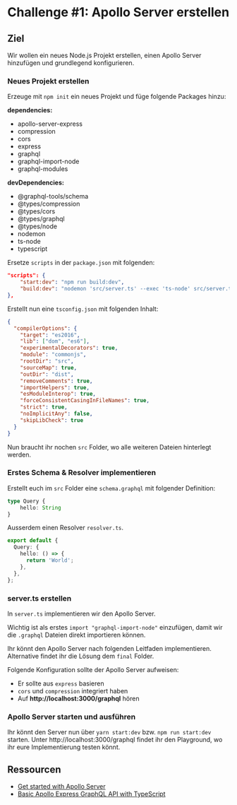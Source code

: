 # Challenge #1: Apollo Server erstellen

## Ziel

Wir wollen ein neues Node.js Projekt erstellen, einen Apollo Server hinzufügen und grundlegend konfigurieren.

### Neues Projekt erstellen

Erzeuge mit `npm init` ein neues Projekt und füge folgende Packages hinzu:

**dependencies:**

- apollo-server-express
- compression
- cors
- express
- graphql
- graphql-import-node
- graphql-modules

**devDependencies:**

- @graphql-tools/schema
- @types/compression
- @types/cors
- @types/graphql
- @types/node
- nodemon
- ts-node
- typescript

Ersetze `scripts` in der `package.json` mit folgenden:

```json
"scripts": {
    "start:dev": "npm run build:dev",
    "build:dev": "nodemon 'src/server.ts' --exec 'ts-node' src/server.ts -e ts,graphql --inspect-brk"
},
```

Erstellt nun eine `tsconfig.json` mit folgenden Inhalt:

```json
{
  "compilerOptions": {
    "target": "es2016",
    "lib": ["dom", "es6"],
    "experimentalDecorators": true,
    "module": "commonjs",
    "rootDir": "src",
    "sourceMap": true,
    "outDir": "dist",
    "removeComments": true,
    "importHelpers": true,
    "esModuleInterop": true,
    "forceConsistentCasingInFileNames": true,
    "strict": true,
    "noImplicitAny": false,
    "skipLibCheck": true
  }
}
```

Nun braucht ihr nochen `src` Folder, wo alle weiteren Dateien hinterlegt werden.

### Erstes Schema & Resolver implementieren

Erstellt euch im `src` Folder eine `schema.graphql` mit folgender Definition:

```typescript
type Query {
    hello: String
}
```

Ausserdem einen Resolver `resolver.ts`. 

```typescript
export default {
  Query: {
    hello: () => {
      return 'World';
    },
  },
};
```

### server.ts erstellen

In `server.ts` implementieren wir den Apollo Server. 

Wichtig ist als erstes `import "graphql-import-node"` einzufügen, damit wir die `.graphql` Dateien direkt importieren können.

Ihr könnt den Apollo Server nach folgenden Leitfaden implementieren. Alternative findet ihr die Lösung dem `final` Folder.

Folgende Konfiguration sollte der Apollo Server aufweisen:

- Er sollte aus `express` basieren
- `cors` und `compression` integriert haben
- Auf **http://localhost:3000/graphql** hören

### Apollo Server starten und ausführen

Ihr könnt den Server nun über `yarn start:dev` bzw. `npm run start:dev` starten. Unter http://localhost:3000/graphql findet ihr den Playground, wo ihr eure Implementierung testen könnt.

## Ressourcen

- [Get started with Apollo Server](https://www.apollographql.com/docs/apollo-server/getting-started/)
- [Basic Apollo Express GraphQL API with TypeScript](https://medium.com/@th.guibert/basic-apollo-express-graphql-api-with-typescript-2ee021dea2c)
